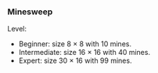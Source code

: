 ### Minesweep

Level:

- Beginner: size 8 × 8 with 10 mines.
- Intermediate: size 16 × 16 with 40 mines.
- Expert: size 30 × 16 with 99 mines.
